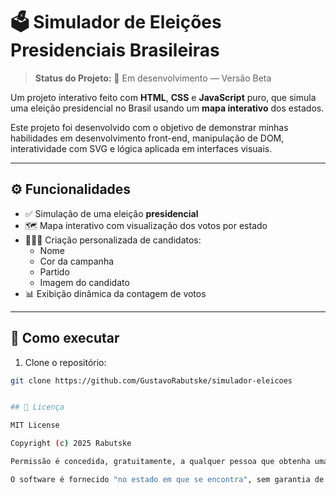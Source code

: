 # 🗳️ Simulador de Eleições Presidenciais Brasileiras

> **Status do Projeto:** 🚧 Em desenvolvimento — Versão Beta

Um projeto interativo feito com **HTML**, **CSS** e **JavaScript** puro, que simula uma eleição presidencial no Brasil usando um **mapa interativo** dos estados.

Este projeto foi desenvolvido com o objetivo de demonstrar minhas habilidades em desenvolvimento front-end, manipulação de DOM, interatividade com SVG e lógica aplicada em interfaces visuais.

---

## ⚙️ Funcionalidades

- ✅ Simulação de uma eleição **presidencial**
- 🗺️ Mapa interativo com visualização dos votos por estado
- 🧑‍🤝‍🧑 Criação personalizada de candidatos:
  - Nome
  - Cor da campanha
  - Partido
  - Imagem do candidato
- 📊 Exibição dinâmica da contagem de votos

---

## 🚀 Como executar

1. Clone o repositório:

```bash
git clone https://github.com/GustavoRabutske/simulador-eleicoes


## 📄 Licença

MIT License

Copyright (c) 2025 Rabutske

Permissão é concedida, gratuitamente, a qualquer pessoa que obtenha uma cópia deste software e dos arquivos de documentação associados para usar, copiar, modificar, mesclar, publicar, distribuir, sublicenciar e/ou vender cópias do software, desde que o aviso de copyright e esta permissão sejam incluídos em todas as cópias ou partes substanciais do software.

O software é fornecido "no estado em que se encontra", sem garantia de qualquer tipo, expressa ou implícita, incluindo, mas não se limitando a garantias de comercialização, adequação a um propósito específico e não violação.

